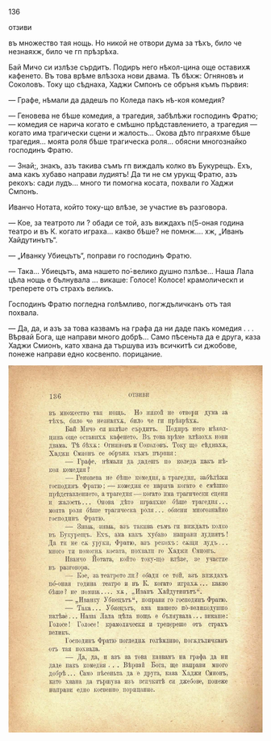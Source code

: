 ﻿136

отзиви

въ множество тая нощь. Но никой не отвори дума за тѣхъ, било че незнаяхж, било че гп прѣзрѣха.

Бай Мичо си излѣзе сърдитъ. Подиръ него нѣкол-цина още оставихѫ кафенето. Въ това врѣме влѣзоха нови двама. Тѣ бѣхж: Огняновъ и Соколовъ. Току що сѣднаха, Хаджи Смпонъ се обръня къмъ първия:

— Графе, нѣмали да дадешъ по Коледа пакъ нѣ-коя комедия?

— Геновева не бѣше комедия, а трагедия, забѣлѣжи господинъ Фратю; — комедия се нарича когато е смѣшно прѣдставлението, а трагедия — когато има трагически сцени и жалость... Окова дѣто пграяхме бѣше трагедия... моята роля бѣше трагическа роля... обясни многознайко господинъ Фратю.

— Знай;, знакъ, азъ такива съмъ гп виждалъ колко въ Букурещъ. Ехъ, ама какъ хубаво направи лудиятъ! Да ти не см урукщ Фратю, азъ рекохъ: сади лудъ... много ти помогна косата, похвали го Хаджи Смпонъ.

Иванчо Нотата, който току-що влѣзе, зе участие въ разговора.

— Кое, за театрото ли ? обади се той, азъ виждахъ п(5-оная година театро и въ К. когато играха... какво бѣше? не помнж.... хж, „Иванъ Хайдутинътъ“.

— „Иванку Убиецътъ“, поправи го господинъ Фратю.

— Така... Убиецътъ, ама нашето по́-велико душно пзлѣзе... Наша Лала цѣла нощь е бълнувала ... викаше: Голосе! Колосе! крамолическп и треперете отъ страхъ великъ.

Господинъ Фратю погледна голѣмливо, погждъличканъ отъ тая похвала.

— Да, да, и азъ за това казвамъ на графа да ни даде пакъ комедия . . . Вѣрвай Бога, ще направи много добрѣ... Само пѣсеньта да е друга, каза Хаджи Смионъ, като хвана да тършува изъ всичкитѣ си джобове, понеже направи едно косвенпо. порицание.

![original](../images/155.jpg)

